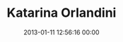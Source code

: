 ---
title: "Katarina Orlandini"
date: 2013-01-11 12:56:16 00:00
permalink: /kati_o
twitter: ""
likes: [2115]
id: 1737
gravatar: "http://www.gravatar.com/avatar/739e376684d9e1a5d6a95f7d6b976339"
---